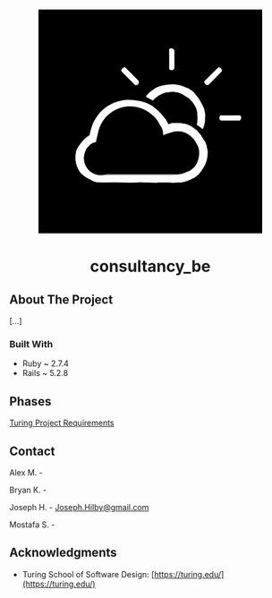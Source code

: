<a name="consultancy_be"></a>

<!-- PROJECT LOGO -->
<br />
<div align="center">
  <a href="https://github.com/josephhilby/consultancy_be">
    <img src="lib/assets/consultancy.jpeg" alt="Logo" width="400" height="400">
  </a>

<h1 align="center">consultancy_be</h1>
</div>

<!-- ABOUT THE PROJECT -->
## About The Project

[...]

### Built With

* Ruby ~ 2.7.4
* Rails ~ 5.2.8

<!-- Phases -->
## Phases

[Turing Project Requirements](https://backend.turing.edu/module3/projects/consultancy/project_goals)

<!-- CONTACT -->
## Contact

Alex M. -

Bryan K. -

Joseph H. - Joseph.Hilby@gmail.com

Mostafa S. -

<!-- ACKNOWLEDGMENTS -->
## Acknowledgments

* Turing School of Software Design: [https://turing.edu/](https://turing.edu/)
